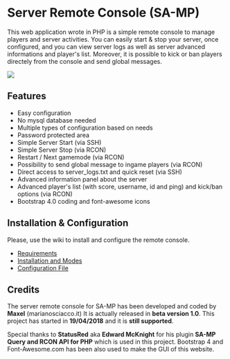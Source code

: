 # Server Remote Console (SA-MP)

This web application wrote in PHP is a simple remote console to manage players and server activities.
You can easily start & stop your server, once configured, and you can view server logs as well as server advanced informations and player's list. Moreover, it is possible to kick or ban players directely from the console and send global messages.

![](https://i.imgur.com/tLE7aT1.png)


## Features

- Easy configuration
- No mysql database needed
- Multiple types of configuration based on needs
- Password protected area
- Simple Server Start (via SSH)
- Simple Server Stop (via RCON)
- Restart / Next gamemode (via RCON)
- Possibility to send global message to ingame players (via RCON)
- Direct access to server_logs.txt and quick reset (via SSH)
- Advanced information panel about the server
- Advanced player's list (with score, username, id and ping) and kick/ban options (via RCON)
- Bootstrap 4.0 coding and font-awesome icons


## Installation & Configuration

Please, use the wiki to install and configure the remote console. 
* [Requirements](https://github.com/Maxelweb/ServerRemoteConsoleSAMP/wiki/Requirements)
* [Installation and Modes](https://github.com/Maxelweb/ServerRemoteConsoleSAMP/wiki/Installation-&-Modes)
* [Configuration File](https://github.com/Maxelweb/ServerRemoteConsoleSAMP/wiki/Edit-Configuration-File)


## Credits

The server remote console for SA-MP has been developed and coded by **Maxel** (marianosciacco.it)
It is actually released in **beta version 1.0**.
This project has started in __19/04/2018__ and it is __still supported__. 

Special thanks to __StatusRed__ aka __Edward McKnight__ for his plugin **SA-MP Query and RCON API for PHP** which is used in this project. 
Bootstrap 4 and Font-Awesome.com has been also used to make the GUI of this website.
